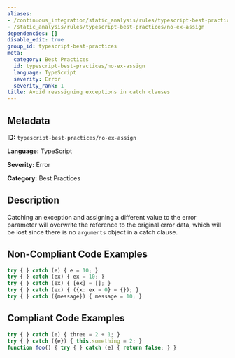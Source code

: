 ```yaml
---
aliases:
- /continuous_integration/static_analysis/rules/typescript-best-practices/no-ex-assign
- /static_analysis/rules/typescript-best-practices/no-ex-assign
dependencies: []
disable_edit: true
group_id: typescript-best-practices
meta:
  category: Best Practices
  id: typescript-best-practices/no-ex-assign
  language: TypeScript
  severity: Error
  severity_rank: 1
title: Avoid reassigning exceptions in catch clauses
---
```

<!--  SOURCED FROM https://github.com/DataDog/datadog-static-analyzer-rule-docs -->


## Metadata
**ID:** `typescript-best-practices/no-ex-assign`

**Language:** TypeScript

**Severity:** Error

**Category:** Best Practices

## Description
Catching an exception and assigning a different value to the error parameter will overwrite the reference to the original error data, which will be lost since there is no `arguments` object in a catch clause.

## Non-Compliant Code Examples
```typescript
try { } catch (e) { e = 10; }
try { } catch (ex) { ex = 10; }
try { } catch (ex) { [ex] = []; }
try { } catch (ex) { ({x: ex = 0} = {}); }
try { } catch ({message}) { message = 10; }
```

## Compliant Code Examples
```typescript
try { } catch (e) { three = 2 + 1; }
try { } catch ({e}) { this.something = 2; }
function foo() { try { } catch (e) { return false; } }
```
